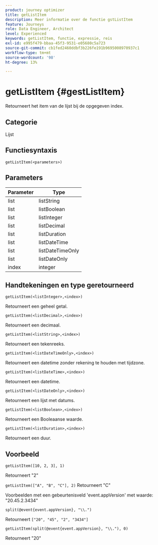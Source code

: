```yaml
---
product: journey optimizer
title: getListItem
description: Meer informatie over de functie gstListItem
feature: Journeys
role: Data Engineer, Architect
level: Experienced
keywords: getListItem, functie, expressie, reis
exl-id: e995f479-bbaa-45f3-9531-e05680c5a723
source-git-commit: cb1fed2460ddbf3b226fe191b9695008970937c1
workflow-type: tm+mt
source-wordcount: '98'
ht-degree: 13%

---
```


# getListItem {#gestListItem}

Retourneert het item van de lijst bij de opgegeven index.

## Categorie

Lijst

## Functiesyntaxis

`getListItem(<parameters>)`

## Parameters

| Parameter | Type |
|-----------|------------------|
| list | listString |
| list | listBoolean |
| list | listInteger |
| list | listDecimal |
| list | listDuration |
| list | listDateTime |
| list | listDateTimeOnly |
| list | listDateOnly |
| index | integer |

## Handtekeningen en type geretourneerd

`getListItem(<listInteger>,<index>)`

Retourneert een geheel getal.

`getListItem(<listDecimal>,<index>)`

Retourneert een decimaal.

`getListItem(<listString>,<index>)`

Retourneert een tekenreeks.

`getListItem(<listDateTimeOnly>,<index>)`

Retourneert een datetime zonder rekening te houden met tijdzone.

`getListItem(<listDateTime>,<index>)`

Retourneert een datetime.

`getListItem(<listDateOnly>,<index>)`

Retourneert een lijst met datums.

`getListItem(<listBoolean>,<index>)`

Retourneert een Booleaanse waarde.

`getListItem(<listDuration>,<index>)`

Retourneert een duur.

## Voorbeeld

`getListItem([10, 2, 3], 1)`

Retourneert &quot;2&quot;

`getListItem(["A", "B", "C"], 2)`
Retourneert &quot;C&quot;

Voorbeelden met een gebeurtenisveld &#39;event.appVersion&#39; met waarde: &quot;20.45.2.3434&quot;

`split(@event{event.appVersion}, "\\.")`

Retourneert `["20", "45", "2", "3434"]`

`getListItem(split(@event{event.appVersion}, "\\."), 0)`

Retourneert &quot;20&quot;
